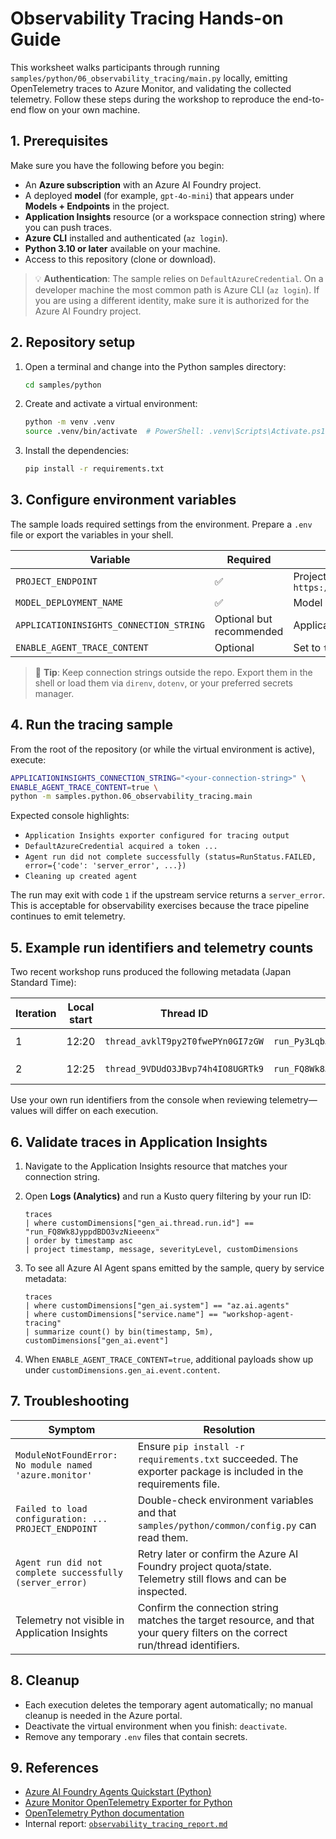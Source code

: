 # Observability Tracing Hands-on Guide

This worksheet walks participants through running `samples/python/06_observability_tracing/main.py` locally, emitting OpenTelemetry traces to Azure Monitor, and validating the collected telemetry. Follow these steps during the workshop to reproduce the end-to-end flow on your own machine.

## 1. Prerequisites

Make sure you have the following before you begin:

- An **Azure subscription** with an Azure AI Foundry project.
- A deployed **model** (for example, `gpt-4o-mini`) that appears under **Models + Endpoints** in the project.
- **Application Insights** resource (or a workspace connection string) where you can push traces.
- **Azure CLI** installed and authenticated (`az login`).
- **Python 3.10 or later** available on your machine.
- Access to this repository (clone or download).

> 💡 **Authentication**: The sample relies on `DefaultAzureCredential`. On a developer machine the most common path is Azure CLI (`az login`). If you are using a different identity, make sure it is authorized for the Azure AI Foundry project.

## 2. Repository setup

1. Open a terminal and change into the Python samples directory:

    ```bash
    cd samples/python
    ```

2. Create and activate a virtual environment:

    ```bash
    python -m venv .venv
    source .venv/bin/activate  # PowerShell: .venv\Scripts\Activate.ps1
    ```

3. Install the dependencies:

    ```bash
    pip install -r requirements.txt
    ```

## 3. Configure environment variables

The sample loads required settings from the environment. Prepare a `.env` file or export the variables in your shell.

| Variable | Required | Description |
| --- | --- | --- |
| `PROJECT_ENDPOINT` | ✅ | Project endpoint, e.g. `https://<resource>.services.ai.azure.com/api/projects/<project>` |
| `MODEL_DEPLOYMENT_NAME` | ✅ | Model deployment name to run the agent (for example, `gpt-4o-mini`) |
| `APPLICATIONINSIGHTS_CONNECTION_STRING` | Optional but recommended | Application Insights connection string used by the exporter |
| `ENABLE_AGENT_TRACE_CONTENT` | Optional | Set to `true` to capture message payloads inside trace spans |

> 🔐 **Tip**: Keep connection strings outside the repo. Export them in the shell or load them via `direnv`, `dotenv`, or your preferred secrets manager.

## 4. Run the tracing sample

From the root of the repository (or while the virtual environment is active), execute:

```bash
APPLICATIONINSIGHTS_CONNECTION_STRING="<your-connection-string>" \
ENABLE_AGENT_TRACE_CONTENT=true \
python -m samples.python.06_observability_tracing.main
```

Expected console highlights:

- `Application Insights exporter configured for tracing output`
- `DefaultAzureCredential acquired a token ...`
- `Agent run did not complete successfully (status=RunStatus.FAILED, error={'code': 'server_error', ...})`
- `Cleaning up created agent`

The run may exit with code `1` if the upstream service returns a `server_error`. This is acceptable for observability exercises because the trace pipeline continues to emit telemetry.

## 5. Example run identifiers and telemetry counts

Two recent workshop runs produced the following metadata (Japan Standard Time):

| Iteration | Local start | Thread ID | Run ID | Outcome | Items accepted |
| --- | --- | --- | --- | --- | --- |
| 1 | 12:20 | `thread_avklT9py2T0fwePYn0GI7zGW` | `run_Py3LqbJQBQReVqf0zHHjOFto` | `FAILED` (`server_error`) | 14 |
| 2 | 12:25 | `thread_9VDUdO3JBvp74h4IO8UGRTk9` | `run_FQ8Wk8JyppdBDO3vzNieeenx` | `FAILED` (`server_error`) | 13, 7, 9, 12 |

Use your own run identifiers from the console when reviewing telemetry—values will differ on each execution.

## 6. Validate traces in Application Insights

1. Navigate to the Application Insights resource that matches your connection string.
2. Open **Logs (Analytics)** and run a Kusto query filtering by your run ID:

    ```kusto
    traces
    | where customDimensions["gen_ai.thread.run.id"] == "run_FQ8Wk8JyppdBDO3vzNieeenx"
    | order by timestamp asc
    | project timestamp, message, severityLevel, customDimensions
    ```

3. To see all Azure AI Agent spans emitted by the sample, query by service metadata:

    ```kusto
    traces
    | where customDimensions["gen_ai.system"] == "az.ai.agents"
    | where customDimensions["service.name"] == "workshop-agent-tracing"
    | summarize count() by bin(timestamp, 5m), customDimensions["gen_ai.event"]
    ```

4. When `ENABLE_AGENT_TRACE_CONTENT=true`, additional payloads show up under `customDimensions.gen_ai.event.content`.

## 7. Troubleshooting

| Symptom | Resolution |
| --- | --- |
| `ModuleNotFoundError: No module named 'azure.monitor'` | Ensure `pip install -r requirements.txt` succeeded. The exporter package is included in the requirements file. |
| `Failed to load configuration: ... PROJECT_ENDPOINT` | Double-check environment variables and that `samples/python/common/config.py` can read them. |
| `Agent run did not complete successfully (server_error)` | Retry later or confirm the Azure AI Foundry project quota/state. Telemetry still flows and can be inspected. |
| Telemetry not visible in Application Insights | Confirm the connection string matches the target resource, and that your query filters on the correct run/thread identifiers. |

## 8. Cleanup

- Each execution deletes the temporary agent automatically; no manual cleanup is needed in the Azure portal.
- Deactivate the virtual environment when you finish: `deactivate`.
- Remove any temporary `.env` files that contain secrets.

## 9. References

- [Azure AI Foundry Agents Quickstart (Python)](https://learn.microsoft.com/en-us/azure/ai-foundry/agents/quickstart?pivots=programming-language-python-azure)
- [Azure Monitor OpenTelemetry Exporter for Python](https://learn.microsoft.com/en-us/azure/azure-monitor/app/opentelemetry-configuration)
- [OpenTelemetry Python documentation](https://opentelemetry.io/docs/languages/python/)
- Internal report: [`observability_tracing_report.md`](../observability_tracing_report.md)
